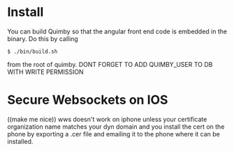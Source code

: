 

Install
=======

You can build Quimby so that the angular front end code is embedded in
the binary.  Do this by calling

    $ ./bin/build.sh

from the root of quimby.
DONT FORGET TO ADD QUIMBY_USER TO DB WITH WRITE PERMISSION

Secure Websockets on IOS
========================

((make me nice))
wws doesn't work on iphone unless your certificate organization name matches
your dyn domain and you install the cert on the phone by exporting a .cer file
and emailing it to the phone where it can be installed.

